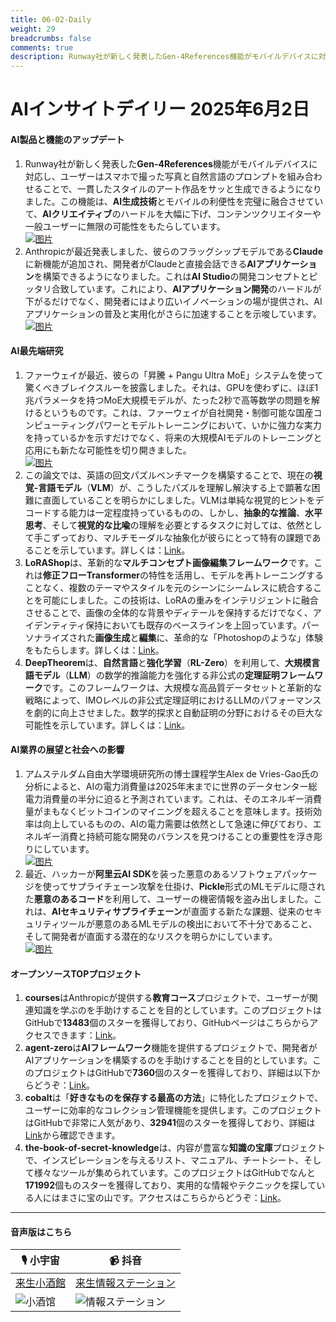 ```yaml
---
title: 06-02-Daily
weight: 29
breadcrumbs: false
comments: true
description: Runway社が新しく発表したGen-4References機能がモバイルデバイスに対応し、ユーザーはスマホで撮った写真と自然言語のプロンプトを組み合わせることで、一貫したスタイルのアート作品をサッと生成できるようになりました。この機能は、AI生成技術とモバイルの利便性を完璧に融合させていて、AIクリエイティブのハードルを大幅に下げ、コンテンツクリエイターや一般ユーザーに無限の可能性をもたらしています。
---
```

# AIインサイトデイリー 2025年6月2日

#### **AI製品と機能のアップデート**

1.  Runway社が新しく発表した**Gen-4References**機能がモバイルデバイスに対応し、ユーザーはスマホで撮った写真と自然言語のプロンプトを組み合わせることで、一貫したスタイルのアート作品をサッと生成できるようになりました。この機能は、**AI生成技術**とモバイルの利便性を完璧に融合させていて、**AIクリエイティブ**のハードルを大幅に下げ、コンテンツクリエイターや一般ユーザーに無限の可能性をもたらしています。
    <br/> [![图片](https://autoproxy.justlikemaki.vip/?pp=https://pic.chinaz.com/2025/0530/6388420978332595536873671.png)](https://autoproxy.justlikemaki.vip/?pp=https://pic.chinaz.com/2025/0530/6388420978332595536873671.png) <br/>
2.  Anthropicが最近発表しました、彼らのフラッグシップモデルである**Claude**に新機能が追加され、開発者がClaudeと直接会話できる**AIアプリケーション**を構築できるようになりました。これは**AI Studio**の開発コンセプトとピッタリ合致しています。これにより、**AIアプリケーション開発**のハードルが下がるだけでなく、開発者にはより広いイノベーションの場が提供され、AIアプリケーションの普及と実用化がさらに加速することを示唆しています。
    <br/> [![图片](https://autoproxy.justlikemaki.vip/?pp=https://pic.chinaz.com/picmap/202403050858462025_0.jpg)](https://autoproxy.justlikemaki.vip/?pp=https://pic.chinaz.com/picmap/202403050858462025_0.jpg) <br/>

#### **AI最先端研究**

1.  ファーウェイが最近、彼らの「昇騰 + Pangu Ultra MoE」システムを使って驚くべきブレイクスルーを披露しました。それは、GPUを使わずに、ほぼ1兆パラメータを持つMoE大規模モデルが、たった2秒で高等数学の問題を解けるというものです。これは、ファーウェイが自社開発・制御可能な国産コンピューティングパワーとモデルトレーニングにおいて、いかに強力な実力を持っているかを示すだけでなく、将来の大規模AIモデルのトレーニングと応用にも新たな可能性を切り開きました。
    <br/> [![图片](https://autoproxy.justlikemaki.vip/?pp=https://pic.chinaz.com/2025/0530/6388421664760221719225455.png)](https://autoproxy.justlikemaki.vip/?pp=https://pic.chinaz.com/2025/0530/6388421664760221719225455.png) <br/>
2.  この論文では、英語の回文パズルベンチマークを構築することで、現在の**視覚-言語モデル**（**VLM**）が、こうしたパズルを理解し解決する上で顕著な困難に直面していることを明らかにしました。VLMは単純な視覚的ヒントをデコードする能力は一定程度持っているものの、しかし、**抽象的な推論**、**水平思考**、そして**視覚的な比喩**の理解を必要とするタスクに対しては、依然として手こずっており、マルチモーダルな抽象化が彼らにとって特有の課題であることを示しています。詳しくは：[Link](https://arxiv.org/abs/2505.23759)。
3.  **LoRAShop**は、革新的な**マルチコンセプト画像編集フレームワーク**です。これは**修正フローTransformer**の特性を活用し、モデルを再トレーニングすることなく、複数のテーマやスタイルを元のシーンにシームレスに統合することを可能にしました。この技術は、LoRAの重みをインテリジェントに融合させることで、画像の全体的な背景やディテールを保持するだけでなく、アイデンティティ保持においても既存のベースラインを上回っています。パーソナライズされた**画像生成**と**編集**に、革命的な「Photoshopのような」体験をもたらします。詳しくは：[Link](https://arxiv.org/abs/2505.23758)。
4.  **DeepTheorem**は、**自然言語**と**強化学習**（**RL-Zero**）を利用して、**大規模言語モデル**（**LLM**）の数学的推論能力を強化する非公式の**定理証明フレームワーク**です。このフレームワークは、大規模な高品質データセットと革新的な戦略によって、IMOレベルの非公式定理証明におけるLLMのパフォーマンスを劇的に向上させました。数学的探求と自動証明の分野におけるその巨大な可能性を示しています。詳しくは：[Link](https://arxiv.org/abs/2505.23754)。

#### **AI業界の展望と社会への影響**

1.  アムステルダム自由大学環境研究所の博士課程学生Alex de Vries-Gao氏の分析によると、AIの電力消費量は2025年末までに世界のデータセンター総電力消費量の半分に迫ると予測されています。これは、そのエネルギー消費量がまもなくビットコインのマイニングを超えることを意味します。技術効率は向上しているものの、AIの電力需要は依然として急速に伸びており、エネルギー消費と持続可能な開発のバランスを見つけることの重要性を浮き彫りにしています。
    <br/> [![图片](https://autoproxy.justlikemaki.vip/?pp=https://pic.chinaz.com/picmap/202005281122057197_51.jpg)](https://autoproxy.justlikemaki.vip/?pp=https://pic.chinaz.com/picmap/202005281122057197_51.jpg) <br/>
2.  最近、ハッカーが**阿里云AI SDK**を装った悪意のあるソフトウェアパッケージを使ってサプライチェーン攻撃を仕掛け、**Pickle**形式のMLモデルに隠された**悪意のあるコード**を利用して、ユーザーの機密情報を盗み出しました。これは、**AIセキュリティサプライチェーン**が直面する新たな課題、従来のセキュリティツールが悪意のあるMLモデルの検出において不十分であること、そして開発者が直面する潜在的なリスクを明らかにしています。
    <br/> [![图片](https://autoproxy.justlikemaki.vip/?pp=https://pic.chinaz.com/picmap/202306161513254632_1.jpg)](https://autoproxy.justlikemaki.vip/?pp=https://pic.chinaz.com/picmap/202306161513254632_1.jpg) <br/>

#### **オープンソースTOPプロジェクト**

1.  **courses**はAnthropicが提供する**教育コース**プロジェクトで、ユーザーが関連知識を学ぶのを手助けすることを目的としています。このプロジェクトはGitHubで**13483**個のスターを獲得しており、GitHubページはこちらからアクセスできます：[Link](https://github.com/anthropics/courses)。
2.  **agent-zero**は**AIフレームワーク**機能を提供するプロジェクトで、開発者がAIアプリケーションを構築するのを手助けすることを目的としています。このプロジェクトはGitHubで**7360**個のスターを獲得しており、詳細は以下からどうぞ：[Link](https://github.com/frdel/agent-zero)。
3.  **cobalt**は「**好きなものを保存する最高の方法**」に特化したプロジェクトで、ユーザーに効率的なコレクション管理機能を提供します。このプロジェクトはGitHubで非常に人気があり、**32941**個のスターを獲得しており、詳細は[Link](https://github.com/imputnet/cobalt)から確認できます。
4.  **the-book-of-secret-knowledge**は、内容が豊富な**知識の宝庫**プロジェクトで、インスピレーションを与えるリスト、マニュアル、チートシート、そして様々なツールが集められています。このプロジェクトはGitHubでなんと**171992**個ものスターを獲得しており、実用的な情報やテクニックを探している人にはまさに宝の山です。アクセスはこちらからどうぞ：[Link](https://github.com/trimstray/the-book-of-secret-knowledge)。

---

#### **音声版はこちら**

| 🎙️ **小宇宙** | 📹 **抖音** |
| --- | --- |
| [来生小酒館](https://www.xiaoyuzhoufm.com/podcast/683c62b7c1ca9cf575a5030e) | [来生情報ステーション](https://www.douyin.com/user/MS4wLjABAAAAwpwqPQlu38sO38VyWgw9ZjDEnN4bMR5j8x111UxpseHR9DpB6-CveI5KRXOWuFwG)|
| ![小酒馆](https://s1.imagehub.cc/images/2025/06/24/f959f7984e9163fc50d3941d79a7f262.md.png) | ![情報ステーション](https://s1.imagehub.cc/images/2025/06/24/7fc30805eeb831e1e2baa3a240683ca3.md.png) |